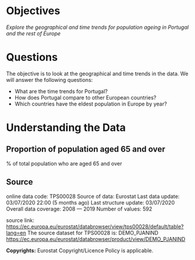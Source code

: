 # Objectives

*Explore the geographical and time trends for population ageing in Portugal and the rest of Europe*

# Questions

The objective is to look at the geographical and time trends in the data. We will
answer the following questions:

+ What are the time trends for Portugal?
+ How does Portugal compare to other European countries?
+ Which countries have the eldest population in Europe by year?

# Understanding the Data

##  Proportion of population aged 65 and over

% of total population who are aged 65 and over 

## Source 
online data code: TPS00028
Source of data: Eurostat
Last data update: 03/07/2020  22:00 (5 months ago)
Last structure update: 03/07/2020
Overall data coverage: 2008 — 2019
Number of values: 592

source link: https://ec.europa.eu/eurostat/databrowser/view/tps00028/default/table?lang=en
The source dataset for TPS00028 is:
DEMO_PJANIND
https://ec.europa.eu/eurostat/databrowser/product/view/DEMO_PJANIND

**Copyrights:** Eurostat Copyright/Licence Policy is applicable.

